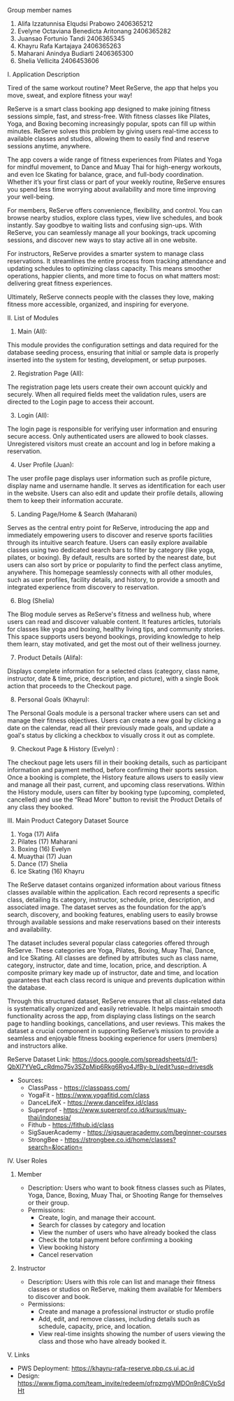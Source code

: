 Group member names
1. Alifa Izzatunnisa Elqudsi Prabowo 2406365212
2. Evelyne Octaviana Benedicta Aritonang 2406365282
3. Juansao Fortunio Tandi 2406365345
4. Khayru Rafa Kartajaya 2406365263
5. Maharani Anindya Budiarti 2406365300
6. Shelia Vellicita 2406453606

I. Application Description

Tired of the same workout routine? Meet ReServe, the app that helps you move, sweat, and explore fitness your way!

ReServe is a smart class booking app designed to make joining fitness sessions simple, fast, and stress-free. With fitness classes like Pilates, Yoga, and Boxing becoming increasingly popular, spots can fill up within minutes. ReServe solves this problem by giving users real-time access to available classes and studios, allowing them to easily find and reserve sessions anytime, anywhere.

The app covers a wide range of fitness experiences from Pilates and Yoga for mindful movement, to Dance and Muay Thai for high-energy workouts, and even Ice Skating for balance, grace, and full-body coordination. Whether it’s your first class or part of your weekly routine, ReServe ensures you spend less time worrying about availability and more time improving your well-being.

For members, ReServe offers convenience, flexibility, and control. You can browse nearby studios, explore class types, view live schedules, and book instantly. Say goodbye to waiting lists and confusing sign-ups. With ReServe, you can seamlessly manage all your bookings, track upcoming sessions, and discover new ways to stay active all in one website.

For instructors, ReServe provides a smarter system to manage class reservations. It streamlines the entire process from tracking attendance and updating schedules to optimizing class capacity. This means smoother operations, happier clients, and more time to focus on what matters most: delivering great fitness experiences.

Ultimately, ReServe connects people with the classes they love, making fitness more accessible, organized, and inspiring for everyone.


II. List of Modules

1. Main (All):

This module provides the configuration settings and data required for the database seeding process, ensuring that initial or sample data is properly inserted into the system for testing, development, or setup purposes.


2. Registration Page (All):

The registration page lets users create their own account quickly and securely. When all required fields meet the validation rules, users are directed to the Login page to access their account.


3. Login (All):

The login page is responsible for verifying user information and ensuring secure access. Only authenticated users are allowed to book classes. Unregistered visitors must create an account and log in before making a reservation.


4. User Profile (Juan): 

The user profile page displays user information such as profile picture, display name and username handle. It serves as identification for each user in the website. Users can also edit and update their profile details, allowing them to keep their information accurate.


5. Landing Page/Home & Search (Maharani)

Serves as the central entry point for ReServe, introducing the app and immediately empowering users to discover and reserve sports facilities through its intuitive search feature. Users can easily explore available classes using two dedicated search bars to filter by category (like yoga, pilates, or boxing). By default, results are sorted by the nearest date, but users can also sort by price or popularity to find the perfect class anytime, anywhere. This homepage seamlessly connects with all other modules, such as user profiles, facility details, and history, to provide a smooth and integrated experience from discovery to reservation.


6. Blog (Shelia)

The Blog module serves as ReServe's fitness and wellness hub, where users can read and discover valuable content. It features articles, tutorials for classes like yoga and boxing, healthy living tips, and community stories. This space supports users beyond bookings, providing knowledge to help them learn, stay motivated, and get the most out of their wellness journey.


7. Product Details (Alifa):

Displays complete information for a selected class (category, class name, instructor, date & time, price, description, and picture), with a single Book action that proceeds to the Checkout page.


8. Personal Goals (Khayru):

The Personal Goals module is a personal tracker where users can set and manage their fitness objectives. Users can create a new goal by clicking a date on the calendar, read all their previously made goals, and update a goal's status by clicking a checkbox to visually cross it out as complete.


9. Checkout Page & History (Evelyn) : 

The checkout page lets users fill in their booking details, such as participant information and payment method, before confirming their sports session. Once a booking is complete, the History feature allows users to easily view and manage all their past, current, and upcoming class reservations. Within the History module, users can filter by booking type (upcoming, completed, cancelled) and use the “Read More” button to revisit the Product Details of any class they booked.


III. Main Product Category Dataset Source
1. Yoga (17) Alifa
2. Pilates (17) Maharani
3. Boxing (16) Evelyn
4. Muaythai (17) Juan
5. Dance (17) Shelia
6. Ice Skating (16) Khayru

The ReServe dataset contains organized information about various fitness classes available within the application. Each record represents a specific class, detailing its category, instructor, schedule, price, description, and associated image. The dataset serves as the foundation for the app’s search, discovery, and booking features, enabling users to easily browse through available sessions and make reservations based on their interests and availability.

The dataset includes several popular class categories offered through ReServe. These categories are Yoga, Pilates, Boxing, Muay Thai, Dance, and Ice Skating. All classes are defined by attributes such as class name, category, instructor, date and time, location, price, and description. A composite primary key made up of instructor, date and time, and location guarantees that each class record is unique and prevents duplication within the database.

Through this structured dataset, ReServe ensures that all class-related data is systematically organized and easily retrievable. It helps maintain smooth functionality across the app, from displaying class listings on the search page to handling bookings, cancellations, and user reviews. This makes the dataset a crucial component in supporting ReServe’s mission to provide a seamless and enjoyable fitness booking experience for users (members) and instructors alike.

ReServe Dataset Link:
https://docs.google.com/spreadsheets/d/1-QbXl7YVeG_cRdmo75v3SZpMip6Rkg6Ryo4JfBy-b_I/edit?usp=drivesdk

- Sources:
    - ClassPass - https://classpass.com/
    - YogaFit - https://www.yogafitid.com/class
    - DanceLifeX - https://www.dancelifex.id/class
    - Superprof - https://www.superprof.co.id/kursus/muay-thai/indonesia/
    - Fithub - https://fithub.id/class
    - SigSauerAcademy - https://sigsaueracademy.com/beginner-courses
    - StrongBee - https://strongbee.co.id/home/classes?search=&location=


IV. User Roles
1. Member
    - Description: 
        Users who want to book fitness classes such as Pilates, Yoga, Dance, Boxing, Muay Thai, or Shooting Range for themselves or their group.
    - Permissions:
        - Create, login, and manage their account.
        - Search for classes by category and location
        - View the number of users who have already booked the class
        - Check the total payment before confirming a booking
        - View booking history
        - Cancel reservation

2. Instructor
    - Description: 
        Users with this role can list and manage their fitness classes or studios on ReServe, making them available for Members to discover and book.
    - Permissions:
        - Create and manage a professional instructor or studio profile
        - Add, edit, and remove classes, including details such as schedule, capacity, price, and location.
        - View real-time insights showing the number of users viewing the class and those who have already booked it.

V. Links
- PWS Deployment:
        https://khayru-rafa-reserve.pbp.cs.ui.ac.id
- Design:
        https://www.figma.com/team_invite/redeem/ofrpzmgVMDOn9n8CVpSdHt 
